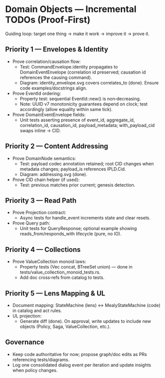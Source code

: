 <!-- Copyright (c) 2025 - Cowboy AI, LLC. -->

# Domain Objects — Incremental TODOs (Proof‑First)

Guiding loop: target one thing → make it work → improve it → prove it.

## Priority 1 — Envelopes & Identity
- Prove correlation/causation flow:
  - Test: CommandEnvelope.identity propagates to DomainEventEnvelope (correlation id preserved; causation id references the causing command).
  - Diagram: identity_envelope.svg covers correlates_to (done). Ensure code examples/docstrings align.
- Prove EventId ordering:
  - Property test: sequential EventId::new() is non‑decreasing.
  - Note: UUID v7 monotonicity guarantees depend on clock; test accordingly (allow equality within same tick).
- Prove DomainEventEnvelope fields:
  - Unit tests asserting presence of event_id, aggregate_id, correlation_id, causation_id, payload_metadata; with_payload_cid swaps inline → CID.

## Priority 2 — Content Addressing
- Prove DomainNode semantics:
  - Test: payload codec annotation retained; root CID changes when metadata changes; payload_is references IPLD.Cid.
  - Diagram: addressing.svg (done).
- Prove CID chain helper (if used):
  - Test: previous matches prior current; genesis detection.

## Priority 3 — Read Path
- Prove Projection contract:
  - Async tests for handle_event increments state and clear resets.
- Prove Query path:
  - Unit tests for QueryResponse; optional example showing reads_from/responds_with lifecycle (pure, no IO).

## Priority 4 — Collections
- Prove ValueCollection monoid laws:
  - Property tests (Vec concat, BTreeSet union) — done in tests/value_collection_monoid_tests.rs.
  - Add doc cross‑refs from catalog to tests.

## Priority 5 — Lens Mapping & UL
- Document mapping: StateMachine (lens) ↔ MealyStateMachine (code) in catalog and act rules.
- UL projection:
  - Generate diff (done). On approval, write updates to include new objects (Policy, Saga, ValueCollection, etc.).

## Governance
- Keep code authoritative for now; propose graph/doc edits as PRs referencing tests/diagrams.
- Log one consolidated dialog event per iteration and update insights when policy changes.

